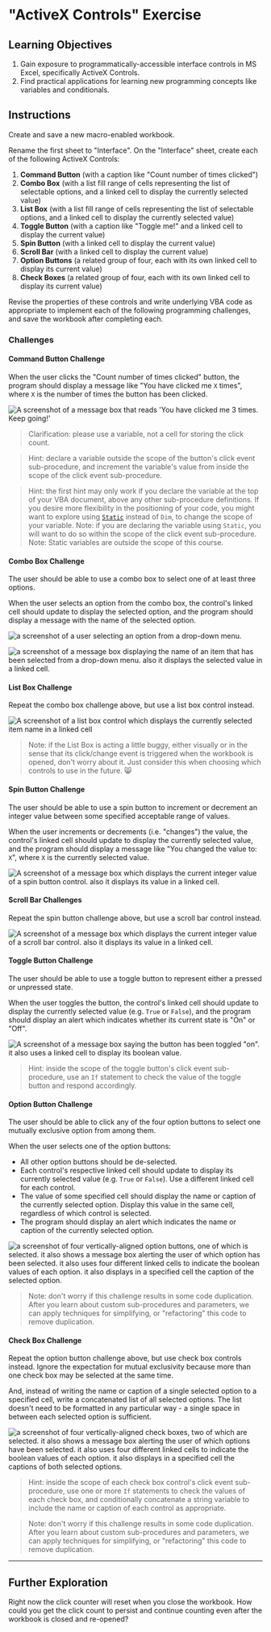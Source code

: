 # "ActiveX Controls" Exercise

## Learning Objectives

  1. Gain exposure to programmatically-accessible interface controls in MS Excel, specifically ActiveX Controls.
  2. Find practical applications for learning new programming concepts like variables and conditionals.

## Instructions

Create and save a new macro-enabled workbook.

Rename the first sheet to "Interface". On the "Interface" sheet, create each of the following ActiveX Controls:

  1. **Command Button** (with a caption like "Count number of times clicked")
  2. **Combo Box** (with a list fill range of cells representing the list of selectable options, and a linked cell to display the currently selected value)
  3. **List Box** (with a list fill range of cells representing the list of selectable options, and a linked cell to display the currently selected value)
  4. **Toggle Button** (with a caption like "Toggle me!" and a linked cell to display the current value)
  5. **Spin Button** (with a linked cell to display the current value)
  6. **Scroll Bar** (with a linked cell to display the current value)
  7. **Option Buttons** (a related group of four, each with its own linked cell to display its current value)
  8. **Check Boxes** (a related group of four, each with its own linked cell to display its current value)

Revise the properties of these controls and write underlying VBA code as appropriate to implement each of the following programming challenges, and save the workbook after completing each.

### Challenges

#### Command Button Challenge

When the user clicks the "Count number of times clicked" button, the program should display a message like "You have clicked me `X` times", where `X` is the number of times the button has been clicked.

![A screenshot of a message box that reads 'You have clicked me 3 times. Keep going!'](/img/exercises/activex-controls/command-button-counting-clicks.png)

> Clarification: please use a variable, not a cell for storing the click count.

> Hint: declare a variable outside the scope of the button's click event sub-procedure, and increment the variable's value from inside the scope of the click event sub-procedure.

> Hint: the first hint may only work if you declare the variable at the top of your VBA document, above any other sub-procedure definitions. If you desire more flexibility in the positioning of your code, you might want to explore using [`Static`](https://docs.microsoft.com/en-us/dotnet/visual-basic/language-reference/modifiers/static) instead of `Dim`, to change the scope of your variable. Note: if you are declaring the variable using `Static`, you will want to do so within the scope of the click event sub-procedure. Note: Static variables are outside the scope of this course.

#### Combo Box Challenge

The user should be able to use a combo box to select one of at least three options.

When the user selects an option from the combo box, the control's linked cell should update to display the selected option, and the program should display a message with the name of the selected option.

![a screenshot of a user selecting an option from a drop-down menu.](/img/notes/ms-excel/activex-controls/combo-box-1.png)

![a screenshot of a message box displaying the name of an item that has been selected from a drop-down menu. also it displays the selected value in a linked cell.](/img/notes/ms-excel/activex-controls/combo-box-2.png)

#### List Box Challenge

Repeat the combo box challenge above, but use a list box control instead.

![A screenshot of a list box control which displays the currently selected item name in a linked cell](/img/notes/ms-excel/activex-controls/list-box.png)

> Note: if the List Box is acting a little buggy, either visually or in the sense that its click/change event is triggered when the workbook is opened, don't worry about it. Just consider this when choosing which controls to use in the future. :smile_cat:

#### Spin Button Challenge

The user should be able to use a spin button to increment or decrement an integer value between some specified acceptable range of values.

When the user increments or decrements (i.e. "changes") the value, the control's linked cell should update to display the currently selected value, and the program should display a message like "You changed the value to: `X`", where `X` is the currently selected value.

![A screenshot of a message box which displays the current integer value of a spin button control. also it displays its value in a linked cell.](/img/notes/ms-excel/activex-controls/spin-button-increment.png)

#### Scroll Bar Challenges

Repeat the spin button challenge above, but use a scroll bar control instead.

![A screenshot of a message box which displays the current integer value of a scroll bar control. also it displays its value in a linked cell.](/img/notes/ms-excel/activex-controls/scroll-bar-scrolled.png)

#### Toggle Button Challenge

The user should be able to use a toggle button to represent either a pressed or unpressed state.

When the user toggles the button, the control's linked cell should update to display the currently selected value (e.g. `True` or `False`), and the program should display an alert which indicates whether its current state is "On" or "Off".

![A screenshot of a message box saying the button has been toggled "on". it also uses a linked cell to display its boolean value.](/img/notes/ms-excel/activex-controls/toggle-button-clicked-on.png)

> Hint: inside the scope of the toggle button's click event sub-procedure, use an `If` statement to check the value of the toggle button and respond accordingly.

#### Option Button Challenge

The user should be able to click any of the four option buttons to select one mutually exclusive option from among them.

When the user selects one of the option buttons:

  + All other option buttons should be de-selected.
  + Each control's respective linked cell should update to display its currently selected value (e.g. `True` or `False`). Use a different linked cell for each control.
  + The value of some specified cell should display the name or caption of the currently selected option. Display this value in the same cell, regardless of which control is selected.
  + The program should display an alert which indicates the name or caption of the currently selected option.

![a screenshot of four vertically-aligned option buttons, one of which is selected. it also shows a message box alerting the user of which option has been selected. it also uses four different linked cells to indicate the boolean values of each option. it also displays in a specified cell the caption of the selected option.](/img/notes/ms-excel/activex-controls/option-button-2.png)

> Note: don't worry if this challenge results in some code duplication. After you learn about custom sub-procedures and parameters, we can apply techniques for simplifying, or "refactoring" this code to remove duplication.

#### Check Box Challenge

Repeat the option button challenge above, but use check box controls instead. Ignore the expectation for mutual exclusivity because more than one check box may be selected at the same time.

And, instead of writing the name or caption of a single selected option to a specified cell, write a concatenated list of all selected options. The list doesn't need to be formatted in any particular way - a single space in between each selected option is sufficient.

![a screenshot of four vertically-aligned check boxes, two of which are selected. it also shows a message box alerting the user of which options have been selected. it also uses four different linked cells to indicate the boolean values of each option. it also displays in a specified cell the captions of both selected options.](/img/notes/ms-excel/activex-controls/check-box-2.png)

> Hint: inside the scope of each check box control's click event sub-procedure, use one or more `If` statements to check the values of each check box, and conditionally concatenate a string variable to include the name or caption of each control as appropriate.

> Note: don't worry if this challenge results in some code duplication. After you learn about custom sub-procedures and parameters, we can apply techniques for simplifying, or "refactoring" this code to remove duplication.

<hr>

## Further Exploration

Right now the click counter will reset when you close the workbook. How could you get the click count to persist and continue counting even after the workbook is closed and re-opened?
